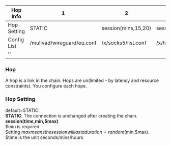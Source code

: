 |          Hop<br>Info  | 1                          | 2                   | 3                   | 4                             | 5               |
|-----------------------|----------------------------|---------------------|---------------------|-------------------------------|-----------------|
| Hop Setting           | STATIC                     | session(mins,15,20) | session(mins,20,30) | switch(mins,10,20)            | STATIC          |
| Config List           | /mullvad/wireguard/eu.conf | /x/socks5/list.conf | /x/https/list.conf  | /nordvpn/wireguard/world.conf | tor(sys-whonix) |
| ''                    |                            |                     |                     | /mullvad/openVPN/USA.conf     |                 |


<h3>Hop</h3>

A hop is a link in the chain. Hops are un(limited - by latency and resource constraints). You configure each hope.

<h3>Hop Setting</h3>

default=STATIC  
**STATIC**: The connection is unchanged after creating the chain.
**session($time,$min,$max)**  
$min is required.  
Setting $max means the session will last a duration=random($min,$max).  
$time is the unit seconds/mins/hours  
